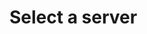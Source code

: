 <script setup>
  import Icon from '../../../components/Icon.vue'
</script>

# Select a server

<div style="display: grid; grid-template-columns: repeat(auto-fill, minmax(100px, 1fr)); gap: 5rem; margin-top: 2rem">
	<Icon tech="express" sizeIco=100 link="/docs/installation/server/express" />
	<Icon tech="fastify" sizeIco=100 link="/docs/installation/server/fastify" />
	<Icon tech="hono" sizeIco=100 link="/docs/installation/server/hono" />
	<Icon tech="hapi" sizeIco=100 link="/docs/installation/server/hapi" />
	<Icon tech="koa" sizeIco=100 link="/docs/installation/server/koa" />
	<Icon tech="nest" sizeIco=100 link="/docs/installation/server/nest" />
</div>
